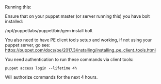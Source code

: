 Running this:

Ensure that on your puppet master (or server running this) you have bolt installed:

/opt/puppetlabs/puppet/bin/gem install bolt

You also need to have PE client tools setup and working, if not using your puppet server, go see: https://puppet.com/docs/pe/2017.3/installing/installing_pe_client_tools.html

You need authentication to run these commands via client tools:

`puppet access login --lifetime 4h`

Will authorize commands for the next 4 hours.
